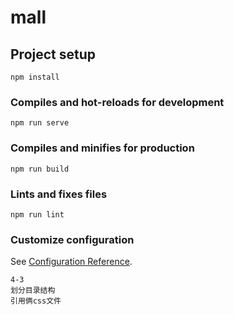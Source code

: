 <!--
 * @Author: hy 805407908@qq.com
 * @Date: 2023-03-31 18:13:40
 * @LastEditors: hy 805407908@qq.com
 * @LastEditTime: 2023-04-03 18:01:18
 * @FilePath: \cloud_prod:\前端项目\mall\README.md
 * @Description: 这是默认设置,请设置`customMade`, 打开koroFileHeader查看配置 进行设置: https://github.com/OBKoro1/koro1FileHeader/wiki/%E9%85%8D%E7%BD%AE
-->
# mall

## Project setup
```
npm install
```

### Compiles and hot-reloads for development
```
npm run serve
```

### Compiles and minifies for production
```
npm run build
```

### Lints and fixes files
```
npm run lint
```

### Customize configuration
See [Configuration Reference](https://cli.vuejs.org/config/).

```
4-3
划分目录结构
引用俩css文件

```
